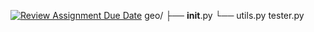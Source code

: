 [![Review Assignment Due Date](https://classroom.github.com/assets/deadline-readme-button-22041afd0340ce965d47ae6ef1cefeee28c7c493a6346c4f15d667ab976d596c.svg)](https://classroom.github.com/a/Ofco1r63)
geo/
    ├── __init__.py
    └── utils.py
tester.py
